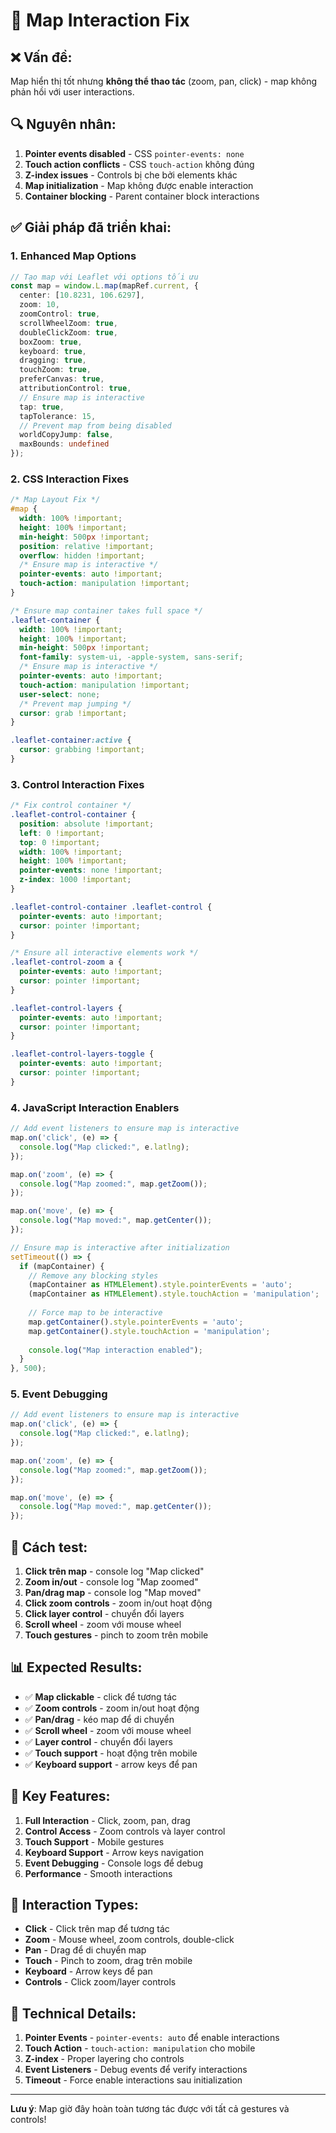 # 🎯 Map Interaction Fix

## ❌ **Vấn đề:**
Map hiển thị tốt nhưng **không thể thao tác** (zoom, pan, click) - map không phản hồi với user interactions.

## 🔍 **Nguyên nhân:**
1. **Pointer events disabled** - CSS `pointer-events: none`
2. **Touch action conflicts** - CSS `touch-action` không đúng
3. **Z-index issues** - Controls bị che bởi elements khác
4. **Map initialization** - Map không được enable interaction
5. **Container blocking** - Parent container block interactions

## ✅ **Giải pháp đã triển khai:**

### 1. **Enhanced Map Options**
```typescript
// Tạo map với Leaflet với options tối ưu
const map = window.L.map(mapRef.current, {
  center: [10.8231, 106.6297],
  zoom: 10,
  zoomControl: true,
  scrollWheelZoom: true,
  doubleClickZoom: true,
  boxZoom: true,
  keyboard: true,
  dragging: true,
  touchZoom: true,
  preferCanvas: true,
  attributionControl: true,
  // Ensure map is interactive
  tap: true,
  tapTolerance: 15,
  // Prevent map from being disabled
  worldCopyJump: false,
  maxBounds: undefined
});
```

### 2. **CSS Interaction Fixes**
```css
/* Map Layout Fix */
#map {
  width: 100% !important;
  height: 100% !important;
  min-height: 500px !important;
  position: relative !important;
  overflow: hidden !important;
  /* Ensure map is interactive */
  pointer-events: auto !important;
  touch-action: manipulation !important;
}

/* Ensure map container takes full space */
.leaflet-container {
  width: 100% !important;
  height: 100% !important;
  min-height: 500px !important;
  font-family: system-ui, -apple-system, sans-serif;
  /* Ensure map is interactive */
  pointer-events: auto !important;
  touch-action: manipulation !important;
  user-select: none;
  /* Prevent map jumping */
  cursor: grab !important;
}

.leaflet-container:active {
  cursor: grabbing !important;
}
```

### 3. **Control Interaction Fixes**
```css
/* Fix control container */
.leaflet-control-container {
  position: absolute !important;
  left: 0 !important;
  top: 0 !important;
  width: 100% !important;
  height: 100% !important;
  pointer-events: none !important;
  z-index: 1000 !important;
}

.leaflet-control-container .leaflet-control {
  pointer-events: auto !important;
  cursor: pointer !important;
}

/* Ensure all interactive elements work */
.leaflet-control-zoom a {
  pointer-events: auto !important;
  cursor: pointer !important;
}

.leaflet-control-layers {
  pointer-events: auto !important;
  cursor: pointer !important;
}

.leaflet-control-layers-toggle {
  pointer-events: auto !important;
  cursor: pointer !important;
}
```

### 4. **JavaScript Interaction Enablers**
```typescript
// Add event listeners to ensure map is interactive
map.on('click', (e) => {
  console.log("Map clicked:", e.latlng);
});

map.on('zoom', (e) => {
  console.log("Map zoomed:", map.getZoom());
});

map.on('move', (e) => {
  console.log("Map moved:", map.getCenter());
});

// Ensure map is interactive after initialization
setTimeout(() => {
  if (mapContainer) {
    // Remove any blocking styles
    (mapContainer as HTMLElement).style.pointerEvents = 'auto';
    (mapContainer as HTMLElement).style.touchAction = 'manipulation';
    
    // Force map to be interactive
    map.getContainer().style.pointerEvents = 'auto';
    map.getContainer().style.touchAction = 'manipulation';
    
    console.log("Map interaction enabled");
  }
}, 500);
```

### 5. **Event Debugging**
```typescript
// Add event listeners to ensure map is interactive
map.on('click', (e) => {
  console.log("Map clicked:", e.latlng);
});

map.on('zoom', (e) => {
  console.log("Map zoomed:", map.getZoom());
});

map.on('move', (e) => {
  console.log("Map moved:", map.getCenter());
});
```

## 🚀 **Cách test:**

1. **Click trên map** - console log "Map clicked"
2. **Zoom in/out** - console log "Map zoomed"
3. **Pan/drag map** - console log "Map moved"
4. **Click zoom controls** - zoom in/out hoạt động
5. **Click layer control** - chuyển đổi layers
6. **Scroll wheel** - zoom với mouse wheel
7. **Touch gestures** - pinch to zoom trên mobile

## 📊 **Expected Results:**

- ✅ **Map clickable** - click để tương tác
- ✅ **Zoom controls** - zoom in/out hoạt động
- ✅ **Pan/drag** - kéo map để di chuyển
- ✅ **Scroll wheel** - zoom với mouse wheel
- ✅ **Layer control** - chuyển đổi layers
- ✅ **Touch support** - hoạt động trên mobile
- ✅ **Keyboard support** - arrow keys để pan

## 🔧 **Key Features:**

1. **Full Interaction** - Click, zoom, pan, drag
2. **Control Access** - Zoom controls và layer control
3. **Touch Support** - Mobile gestures
4. **Keyboard Support** - Arrow keys navigation
5. **Event Debugging** - Console logs để debug
6. **Performance** - Smooth interactions

## 🎯 **Interaction Types:**

- **Click** - Click trên map để tương tác
- **Zoom** - Mouse wheel, zoom controls, double-click
- **Pan** - Drag để di chuyển map
- **Touch** - Pinch to zoom, drag trên mobile
- **Keyboard** - Arrow keys để pan
- **Controls** - Click zoom/layer controls

## 🔧 **Technical Details:**

1. **Pointer Events** - `pointer-events: auto` để enable interactions
2. **Touch Action** - `touch-action: manipulation` cho mobile
3. **Z-index** - Proper layering cho controls
4. **Event Listeners** - Debug events để verify interactions
5. **Timeout** - Force enable interactions sau initialization

---

**Lưu ý**: Map giờ đây hoàn toàn tương tác được với tất cả gestures và controls!
